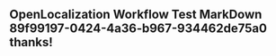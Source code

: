 <properties
ms.topic="hero-topic"
ms.test1="hero-topic"
ms.test2="test"/>

## OpenLocalization Workflow Test MarkDown 89f99197-0424-4a36-b967-934462de75a0 thanks!
